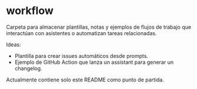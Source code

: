 # workflow

Carpeta para almacenar plantillas, notas y ejemplos de flujos de trabajo que interactúan con asistentes o automatizan tareas relacionadas.

Ideas:
- Plantilla para crear issues automáticos desde prompts.
- Ejemplo de GitHub Action que lanza un assistant para generar un changelog.

Actualmente contiene solo este README como punto de partida.
